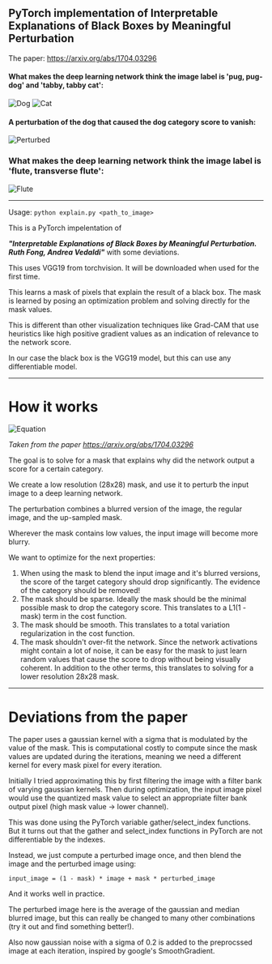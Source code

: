 ## PyTorch implementation of Interpretable Explanations of Black Boxes by Meaningful Perturbation ##
The paper: https://arxiv.org/abs/1704.03296
#### What makes the deep learning network think the image label is 'pug, pug-dog' and 'tabby, tabby cat':
![Dog](https://github.com/jacobgil/pytorch-explain-black-box/blob/master/examples/dog.png?raw=true) ![Cat](https://github.com/jacobgil/pytorch-explain-black-box/blob/master/examples/cat.png?raw=true)

#### A perturbation of the dog that caused the dog category score to vanish:
![Perturbed](https://github.com/jacobgil/pytorch-explain-black-box/blob/master/examples/perturbated_dog.png?raw=true)


### What makes the deep learning network think the image label is 'flute, transverse flute':
![Flute](https://github.com/jacobgil/pytorch-explain-black-box/blob/master/examples/flute_cam.png?raw=true)


----------
Usage: `python explain.py <path_to_image>`

This is a PyTorch impelentation of 

***"Interpretable Explanations of Black Boxes by Meaningful Perturbation. Ruth Fong, Andrea Vedaldi"***  with some deviations.

This uses VGG19 from torchvision. It will be downloaded when used for the first time.

This learns a mask of pixels that explain the result of a black box.
The mask is learned by posing an optimization problem and solving directly for the mask values.

This is different than other visualization techniques like Grad-CAM that use heuristics like high positive gradient values as an indication of relevance to the network score.


In our case the black box is the VGG19 model, but this can use any differentiable model.

----------
# How it works
![Equation](https://github.com/jacobgil/pytorch-explain-black-box/blob/master/examples/equation.png?raw=true)

*Taken from the paper https://arxiv.org/abs/1704.03296*

The goal is to solve for a mask that explains why did the network output a score for a certain category.

We create a low resolution (28x28) mask, and use it to perturb the input image to a deep learning network.

The perturbation combines a blurred version of the image, the regular image, and the up-sampled mask.

Wherever the mask contains low values, the input image will become more blurry.

We want to optimize for the next properties:

 1. When using the mask to blend the input image and it's blurred versions, the score of the target category should drop significantly. 
The evidence of the category should be removed!
 2. The mask should be sparse. Ideally the mask should be the minimal possible mask to drop the category score.  This translates to a L1(1 - mask) term in the cost function.
 3. The mask should be smooth.
 This translates to a total variation regularization in the cost function.
 4. The mask shouldn't over-fit the network. Since the network activations might contain a lot of noise, it can be easy for the mask to just learn random values that cause the score to drop without being visually coherent.
 In addition to the other terms, this translates to solving for a lower resolution 28x28 mask.


----------

# Deviations from the paper
The paper uses a gaussian kernel with a sigma that is modulated by the value of the mask.
This is computational costly  to compute since the mask values are updated during the iterations, 
meaning we need a different kernel for every mask pixel for every iteration.

Initially I tried approximating this by first filtering the image with a filter bank of varying gaussian kernels. 
Then during optimization, the input image pixel would use the quantized mask value to select an appropriate filter bank output pixel (high mask value -> lower channel).

This was done using the PyTorch variable gather/select_index functions.
But it turns out that the gather and select_index functions in PyTorch are not differentiable by the indexes.


Instead, we just compute a perturbed image once, and then blend the image and the perturbed image using:

`input_image = (1 - mask) * image + mask * perturbed_image`

And it works well in practice.

The perturbed image here is the average of the gaussian and median blurred image, 
but this can really be changed to many other combinations (try it out and find something better!).


Also now gaussian noise with a sigma of 0.2 is added to the preprocssed image at each iteration,
inspired by google's SmoothGradient.


